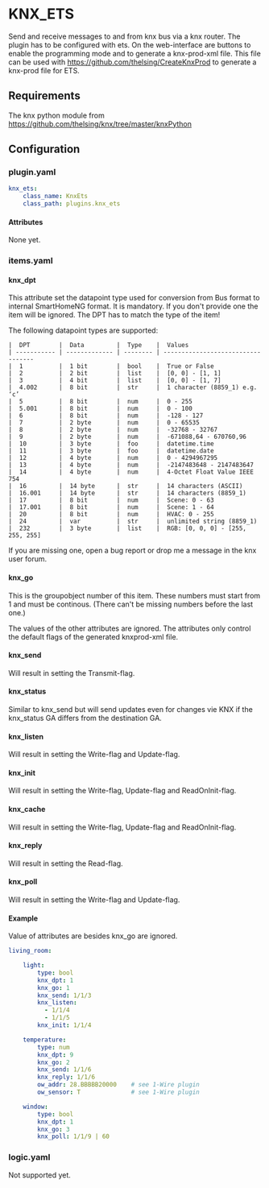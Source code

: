 # KNX_ETS

Send and receive messages to and from knx bus via a knx router. The plugin has to be configured with ets. On the web-interface are buttons to enable the programming mode and to generate a knx-prod-xml file. This file can be used with https://github.com/thelsing/CreateKnxProd to generate a knx-prod file for ETS.

## Requirements

The knx python module from https://github.com/thelsing/knx/tree/master/knxPython

## Configuration

### plugin.yaml

```yaml
knx_ets:
    class_name: KnxEts
    class_path: plugins.knx_ets
```


#### Attributes

None yet.

### items.yaml

#### knx_dpt

This attribute set the datapoint type used for conversion from Bus format to internal SmartHomeNG format. It is mandatory.
If you don't provide one the item will be ignored.
The DPT has to match the type of the item!

The following datapoint types are supported:

```
|  DPT        |  Data         |  Type    |  Values
| ----------- | ------------- | -------- | ----------------------------------
|  1          |  1 bit        |  bool    |  True or False
|  2          |  2 bit        |  list    |  [0, 0] - [1, 1]
|  3          |  4 bit        |  list    |  [0, 0] - [1, 7]
|  4.002      |  8 bit        |  str     |  1 character (8859_1) e.g. ‘c’
|  5          |  8 bit        |  num     |  0 - 255
|  5.001      |  8 bit        |  num     |  0 - 100
|  6          |  8 bit        |  num     |  -128 - 127
|  7          |  2 byte       |  num     |  0 - 65535
|  8          |  2 byte       |  num     |  -32768 - 32767
|  9          |  2 byte       |  num     |  -671088,64 - 670760,96
|  10         |  3 byte       |  foo     |  datetime.time
|  11         |  3 byte       |  foo     |  datetime.date
|  12         |  4 byte       |  num     |  0 - 4294967295
|  13         |  4 byte       |  num     |  -2147483648 - 2147483647
|  14         |  4 byte       |  num     |  4-Octet Float Value IEEE 754
|  16         |  14 byte      |  str     |  14 characters (ASCII)
|  16.001     |  14 byte      |  str     |  14 characters (8859_1)
|  17         |  8 bit        |  num     |  Scene: 0 - 63
|  17.001     |  8 bit        |  num     |  Scene: 1 - 64
|  20         |  8 bit        |  num     |  HVAC: 0 - 255
|  24         |  var          |  str     |  unlimited string (8859_1)
|  232        |  3 byte       |  list    |  RGB: [0, 0, 0] - [255, 255, 255]
```


If you are missing one, open a bug report or drop me a message in the knx user forum.

#### knx_go
This is the groupobject number of this item. These numbers must start from 1 and must be continous. (There can't be missing numbers before the last one.)

The values of the other attributes are ignored. The attributes only control the default flags of the generated knxprod-xml file.

#### knx_send
Will result in setting the Transmit-flag.

#### knx_status
Similar to knx_send but will send updates even for changes vie KNX if the knx_status GA differs from the destination GA.

#### knx_listen
Will result in setting the Write-flag and Update-flag.

#### knx_init
Will result in setting the Write-flag, Update-flag and ReadOnInit-flag.

#### knx_cache
Will result in setting the Write-flag, Update-flag and ReadOnInit-flag.

#### knx_reply
Will result in setting the Read-flag.

#### knx_poll
Will result in setting the Write-flag and Update-flag.

#### Example

Value of attributes are besides knx_go are ignored.

```yaml
living_room:

    light:
        type: bool
        knx_dpt: 1
        knx_go: 1
        knx_send: 1/1/3
        knx_listen:
          - 1/1/4
          - 1/1/5
        knx_init: 1/1/4

    temperature:
        type: num
        knx_dpt: 9
        knx_go: 2
        knx_send: 1/1/6
        knx_reply: 1/1/6
        ow_addr: 28.BBBBB20000    # see 1-Wire plugin
        ow_sensor: T              # see 1-Wire plugin

    window:
        type: bool
        knx_dpt: 1
        knx_go: 3
        knx_poll: 1/1/9 | 60
```

### logic.yaml

Not supported yet.

